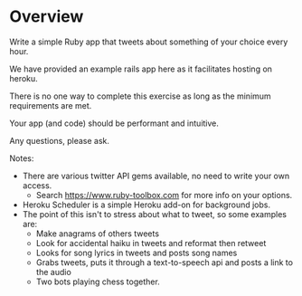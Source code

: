 # Overview #

Write a simple Ruby app that tweets about something of your choice every hour.

We have provided an example rails app here as it facilitates hosting on heroku.

There is no one way to complete this exercise as long as the minimum requirements are met.

Your app (and code) should be performant and intuitive.

Any questions, please ask.

Notes:
  - There are various twitter API gems available, no need to write your own access.
      - Search https://www.ruby-toolbox.com for more info on your options.
  - Heroku Scheduler is a simple Heroku add-on for background jobs.
  - The point of this isn't to stress about what to tweet, so some examples are:
    - Make anagrams of others tweets
    - Look for accidental haiku in tweets and reformat then retweet
    - Looks for song lyrics in tweets and posts song names
    - Grabs tweets, puts it through a text-to-speech api and posts a link to the audio
    - Two bots playing chess together.

